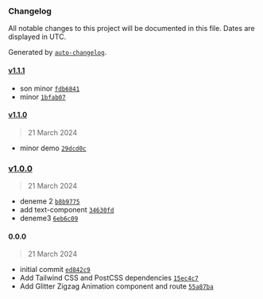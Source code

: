### Changelog

All notable changes to this project will be documented in this file. Dates are displayed in UTC.

Generated by [`auto-changelog`](https://github.com/CookPete/auto-changelog).

#### [v1.1.1](https://github.com/enessusan00/TailwindcssJFFun/compare/v1.1.0...v1.1.1)

- son minor [`fdb6841`](https://github.com/enessusan00/TailwindcssJFFun/commit/fdb6841b1de65a04357827c631ac548089709a1f)
- minor [`1bfab07`](https://github.com/enessusan00/TailwindcssJFFun/commit/1bfab074e3e2d50fb6caf41976d5094f2c944c81)

#### [v1.1.0](https://github.com/enessusan00/TailwindcssJFFun/compare/v1.0.0...v1.1.0)

> 21 March 2024

- minor demo [`29dcd0c`](https://github.com/enessusan00/TailwindcssJFFun/commit/29dcd0cb8c82ce929aefca061380cc8541ba79d9)

### [v1.0.0](https://github.com/enessusan00/TailwindcssJFFun/compare/0.0.0...v1.0.0)

> 21 March 2024

- deneme 2 [`b8b9775`](https://github.com/enessusan00/TailwindcssJFFun/commit/b8b9775275e3e69f0991654ecf138ba850bfe0da)
- add text-component [`34630fd`](https://github.com/enessusan00/TailwindcssJFFun/commit/34630fd4cd236d55426599133537c003a60c42ac)
- deneme3 [`6eb6c09`](https://github.com/enessusan00/TailwindcssJFFun/commit/6eb6c09beff667367b7bfa30d3b93f7291eb8b67)

#### 0.0.0

> 21 March 2024

- initial commit [`ed842c9`](https://github.com/enessusan00/TailwindcssJFFun/commit/ed842c935e33fad94f490dcc2c4188a763f7bf68)
- Add Tailwind CSS and PostCSS dependencies [`15ec4c7`](https://github.com/enessusan00/TailwindcssJFFun/commit/15ec4c72bb8c18fd570889d5e2a617cd576b69ca)
- Add Glitter Zigzag Animation component and route [`55a87ba`](https://github.com/enessusan00/TailwindcssJFFun/commit/55a87ba886e460350dbef461483915c1ea42adf4)
